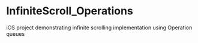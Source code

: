 # InfiniteScroll_Operations
iOS project demonstrating infinite scrolling implementation using Operation queues
